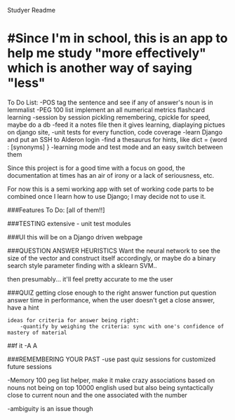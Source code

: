 Studyer Readme

#Since I'm in school, this is an app to help me study "more effectively" which is another way of saying "less"
==============================================================================================================

To Do List:
-POS tag the sentence and see if any of answer's noun is in lemmalist
-PEG 100 list implement an all numerical metrics flashcard learning
-session by session pickling remembering, cpickle for speed, maybe do a db
-feed it a notes file then it gives learning, diaplaying pictues on django site,
-unit tests for every function, code coverage
-learn Django and put an SSH to Alderon login
-find a thesaurus for hints, like dict = {word : [synonyms] }
-learning mode and test mode and an easy switch between them

Since this project is for a good time with a focus on good, the documentation
at times has an air of irony or a lack of seriousness, etc.

For now this is a semi working app with set of working code parts to be combined once I learn how to use Django;
I may decide not to use it.

###Features To Do:
[all of them!!]

###TESTING
extensive - unit test modules

###UI
this will be on a Django driven webpage

###QUESTION ANSWER HEURISTICS
Want the neural network to see the size of the vector and construct itself accordingly, or
maybe do a binary search style parameter finding with a sklearn SVM..

then presumably...
it'll feel pretty accurate to me the user

###QUIZ
getting close enough to the right answer function
put question answer time in performance,
when the user doesn't get a close answer, have a hint

    ideas for criteria for answer being right:
        -quantify by weighing the criteria: sync with one's confidence of mastery of material

##f it  -A A

###REMEMBERING YOUR PAST
-use past quiz sessions for customized future sessions

-Memory 100 peg list helper, make it make crazy associations based on nouns not being on top 10000 english used
but also being syntactically close to current noun and the one associated with the number

-ambiguity is an issue though